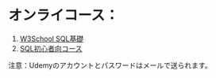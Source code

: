 # オンライコース：
1. [W3School SQL基礎](https://www.w3schools.com/sql/default.asp)
2. [SQL初心者向コース](https://www.udemy.com/course/standard-sql-for-beginners/learn/lecture/9424616?start=0#overview)

注意：Udemyのアカウントとパスワードはメールで送られます。

